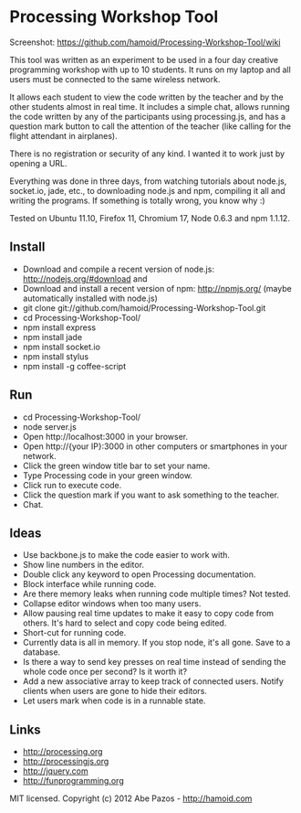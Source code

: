 # Processing Workshop Tool

Screenshot: https://github.com/hamoid/Processing-Workshop-Tool/wiki

This tool was written as an experiment to be used in a four day creative programming workshop with up to 10 students. It runs on my laptop and all users must be connected to the same wireless network.

It allows each student to view the code written by the teacher and by the other students almost in real time. It includes a simple chat, allows running the code written by any of the participants using processing.js, and has a question mark button to call the attention of the teacher (like calling for the flight attendant in airplanes).

There is no registration or security of any kind. I wanted it to work just by opening a URL.

Everything was done in three days, from watching tutorials about node.js, socket.io, jade, etc., to downloading node.js and npm, compiling it all and writing the programs. If something is totally wrong, you know why :)

Tested on Ubuntu 11.10, Firefox 11, Chromium 17, Node 0.6.3 and npm 1.1.12.

## Install
* Download and compile a recent version of node.js: http://nodejs.org/#download and
* Download and install a recent version of npm: http://npmjs.org/ (maybe automatically installed with node.js)
* git clone git://github.com/hamoid/Processing-Workshop-Tool.git
* cd Processing-Workshop-Tool/
* npm install express
* npm install jade
* npm install socket.io
* npm install stylus
* npm install -g coffee-script

## Run
* cd Processing-Workshop-Tool/
* node server.js
* Open http://localhost:3000 in your browser.
* Open http://{your IP}:3000 in other computers or smartphones in your network.
* Click the green window title bar to set your name.
* Type Processing code in your green window.
* Click run to execute code.
* Click the question mark if you want to ask something to the teacher.
* Chat.

## Ideas
* Use backbone.js to make the code easier to work with.
* Show line numbers in the editor.
* Double click any keyword to open Processing documentation.
* Block interface while running code.
* Are there memory leaks when running code multiple times? Not tested.
* Collapse editor windows when too many users.
* Allow pausing real time updates to make it easy to copy code from others. It's hard to select and copy code being edited.
* Short-cut for running code.
* Currently data is all in memory. If you stop node, it's all gone. Save to a database.
* Is there a way to send key presses on real time instead of sending the whole code once per second? Is it worth it?
* Add a new associative array to keep track of connected users. Notify clients when users are gone to hide their editors.
* Let users mark when code is in a runnable state.

## Links
* http://processing.org
* http://processingjs.org
* http://jquery.com
* http://funprogramming.org

MIT licensed. Copyright (c) 2012 Abe Pazos - http://hamoid.com
